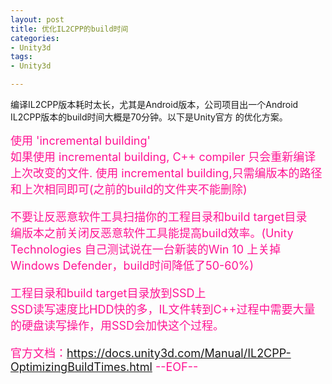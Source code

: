 ```yaml
---
layout: post
title: 优化IL2CPP的build时间
categories:
- Unity3d
tags:
- Unity3d

---
```

编译IL2CPP版本耗时太长，尤其是Android版本，公司项目出一个Android IL2CPP版本的build时间大概是70分钟。以下是Unity官方
的优化方案。

<font color=DeepPink size=4>使用 'incremental building'<font>     
如果使用 incremental building, C++ compiler 只会重新编译上次改变的文件. 使用 incremental building,只需编版本的路径和上次相同即可(之前的build的文件夹不能删除)

<font color=DeepPink size=4>不要让反恶意软件工具扫描你的工程目录和build target目录<font>     
编版本之前关闭反恶意软件工具能提高build效率。(Unity Technologies 自己测试说在一台新装的Win 10 上关掉Windows Defender，build时间降低了50-60%)

<font color=DeepPink size=4>工程目录和build target目录放到SSD上<font>     
SSD读写速度比HDD快的多，IL文件转到C++过程中需要大量的硬盘读写操作，用SSD会加快这个过程。

官方文档：https://docs.unity3d.com/Manual/IL2CPP-OptimizingBuildTimes.html
--EOF--						